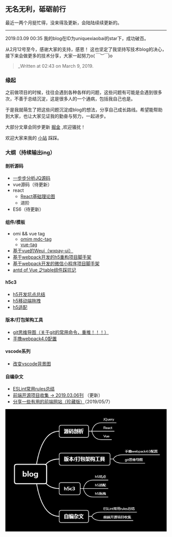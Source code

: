 ## 无名无利，砥砺前行

最近一两个月挺忙得，没来得及更新，会陆陆续续更新的。

---------------------------------------

2019.03.09 00:35 我的blog在ID为uniquexiaobai的star下，成功破百。

从2月12号至今，感谢大家的支持，感恩！ 这也坚定了我坚持写技术blog的决心，接下来会做更多的技术分享，大家一起努力o(*￣︶￣*)o  

> _Written at 02:43 on March 9, 2019.
### 缘起 

之前做项目的时候，往往会遇到各种各样的问题，这些问题有可能是会遇到很多次，不善于总结沉淀，这是很多人的一个通病，包括我自己也是。

于是我就萌生了把这些问题沉淀成blog的想法，分享自己成长路线。希望能帮助到大家，也让大家见证我的勤奋与努力，一起进步。

大部分文章会同步更新 [掘金](https://juejin.im/user/5b3ba41af265da0f4734f926/posts) ,欢迎骚扰！

欢迎大家来我的 [小站](http://huangmiantong.cn/) 踩踩。


### 大纲（持续输出ing）

#### 剖析源码
- [一步步分析JQ源码](https://github.com/mtonhuang/bolg/tree/master/analysis_jq)
- vue源码（待更新）
- react
    - [React基础理论图](https://github.com/mtonhuang/bolg/tree/master/React/basic_theory)
    - 进阶
- ES6（待更新）

#### 组件/模板
- omi && vue tag
  - [omim mdc-tag](https://github.com/Tencent/omi/tree/master/packages/omim/src/tag) 
  - [vue-tag](https://github.com/mtonhuang/bolg/tree/master/packages/vue-tag)
- [基于vue的Weui（wxpay-ui）](https://github.com/mtonhuang/wxpay-ui)
- [基于webpack开发的h5重构项目脚手架](https://github.com/mtonhuang/blog/tree/master/packages/refactor-boilerplate)
- [基于webpack开发的微信小程序项目脚手架](https://github.com/mtonhuang/blog/tree/master/packages/wechatApp-template)
- [antd of Vue 之table组件踩坑记](https://github.com/mtonhuang/bolg/tree/master/packages/antd-table)
#### h5c3
- [h5开发坑点总结](https://github.com/mtonhuang/bolg/tree/master/h5/h5_problem)
- [h5移动端拖拽](https://github.com/mtonhuang/bolg/tree/master/h5/h5_drap)
- [h5适配](https://github.com/mtonhuang/bolg/tree/master/h5/h5_adaptation)

#### 版本/打包架构工具
- [git思维导图（关于git的常用命令，重推！！！）](https://github.com/mtonhuang/bolg/tree/master/git_mindMap)
- [手撸webpack4.0配置](https://github.com/mtonhuang/blog/tree/master/webpack4.0)

#### vscode系列
- [改变vscode背景图](https://github.com/mtonhuang/bolg/tree/master/vscode/background)

#### 自编杂文
- [ESLint常用rules总结](https://github.com/mtonhuang/bolg/tree/master/ESLint_rules)
- [前端开源项目收集 -> 2019.03.06刊](https://github.com/mtonhuang/bolg/tree/master/collect) （更新）
- [分享一些有用的前端网站（珍藏版）](https://github.com/mtonhuang/bolg/tree/master/collect/good_net)（2019/05/7）

![](https://github.com/mtonhuang/blog/blob/master/images/blog.png)


